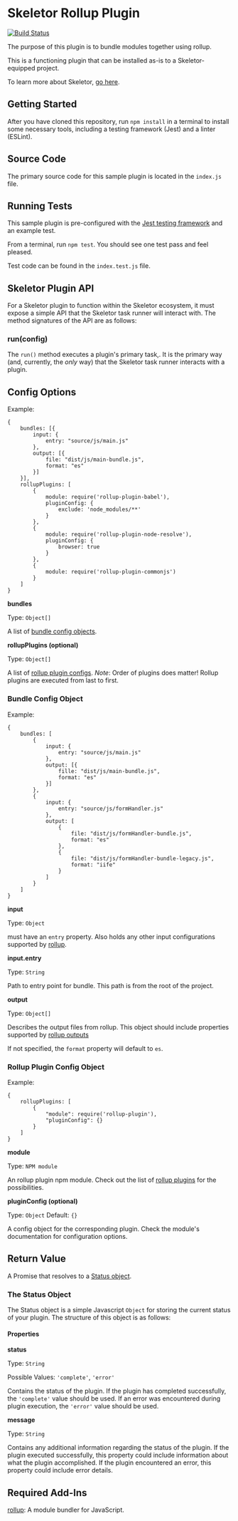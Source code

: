# Skeletor Rollup Plugin
[![Build Status](https://travis-ci.org/deg-skeletor/skeletor-plugin-rollup.svg?branch=master)](https://travis-ci.org/deg-skeletor/skeletor-plugin-rollup)

The purpose of this plugin is to bundle modules together using rollup.

This is a functioning plugin that can be installed as-is to a Skeletor-equipped project. 

To learn more about Skeletor, [go here](https://github.com/deg-skeletor/skeletor-core).

## Getting Started
After you have cloned this repository, run `npm install` in a terminal to install some necessary tools, including a testing framework (Jest) and a linter (ESLint). 

## Source Code
The primary source code for this sample plugin is located in the `index.js` file.

## Running Tests
This sample plugin is pre-configured with the [Jest testing framework](https://facebook.github.io/jest/) and an example test. 

From a terminal, run `npm test`. You should see one test pass and feel pleased.

Test code can be found in the `index.test.js` file.

## Skeletor Plugin API

For a Skeletor plugin to function within the Skeletor ecosystem, it must expose a simple API that the Skeletor task runner will interact with.
The method signatures of the API are as follows:

### run(config)

The `run()` method executes a plugin's primary task,. It is the primary way (and, currently, the *only* way) that the Skeletor task runner interacts with a plugin.

## Config Options

Example:
```
{
    bundles: [{
        input: {
            entry: "source/js/main.js"
        },        
        output: [{
            file: "dist/js/main-bundle.js",
            format: "es"
        }]
    }],
    rollupPlugins: [
        {
            module: require('rollup-plugin-babel'),
            pluginConfig: {
                exclude: 'node_modules/**'   
            }
        },
        {
            module: require('rollup-plugin-node-resolve'),
            pluginConfig: {
                browser: true
            }
        },
        {
            module: require('rollup-plugin-commonjs')
        }
    ]
}
```

**bundles**

Type: `Object[]`

A list of [bundle config objects](#bundle-config-object).

**rollupPlugins (optional)**

Type: `Object[]`

A list of [rollup plugin configs](#rollup-plugin-config-object).
*Note*: Order of plugins does matter! Rollup plugins are executed from last to first.

### Bundle Config Object

Example:
```
{
    bundles: [
        {
            input: {
                entry: "source/js/main.js"
            },
            output: [{
                fille: "dist/js/main-bundle.js",
                format: "es"
            }]
        },
        {
            input: {
                entry: "source/js/formHandler.js"
            },
            output: [
                {
                    file: "dist/js/formHandler-bundle.js",
                    format: "es"
                },
                {
                    file: "dist/js/formHandler-bundle-legacy.js",
                    format: "iife"
                }
            ]
        }
    ]
}
```

**input**

Type: `Object`

must have an `entry` property. Also holds any other input configurations supported by [rollup](https://rollupjs.org/guide/en#command-line-reference).

**input.entry**

Type: `String`

Path to entry point for bundle. This path is from the root of the project.

**output**

Type: `Object[]`

Describes the output files from rollup. This object should include properties supported by [rollup outputs](https://rollupjs.org/guide/en#big-list-of-options)

If not specified, the `format` property will default to `es`.

### Rollup Plugin Config Object

Example:
```
{
    rollupPlugins: [
        {
            "module": require('rollup-plugin'),
            "pluginConfig": {}
        }
    ]
}
```

**module**

Type: `NPM module`

An rollup plugin npm module. Check out the list of [rollup plugins](https://github.com/rollup/rollup/wiki/Plugins) for the possibilities.

**pluginConfig (optional)**

Type: `Object`
Default: `{}`

A config object for the corresponding plugin. Check the module's documentation for configuration options.


## Return Value
A Promise that resolves to a [Status object](#the-status-object).

### The Status Object
The Status object is a simple Javascript `Object` for storing the current status of your plugin. The structure of this object is as follows:

#### Properties

**status**

Type: `String`

Possible Values: `'complete'`, `'error'`

Contains the status of the plugin. If the plugin has completed successfully, the `'complete'` value should be used. If an error was encountered during plugin execution, the `'error'` value should be used.

**message**

Type: `String`

Contains any additional information regarding the status of the plugin. If the plugin executed successfully, this property could include information about what the plugin accomplished. If the plugin encountered an error, this property could include error details. 

## Required Add-Ins
[rollup](https://github.com/rollup/rollup):
A module bundler for JavaScript.
